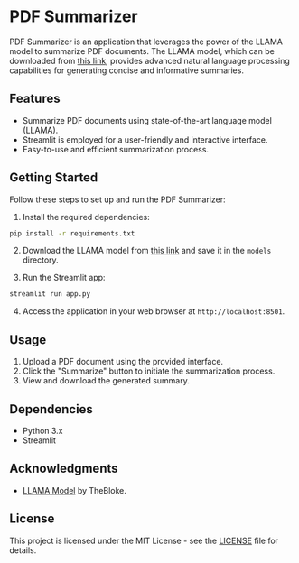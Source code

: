 # PDF Summarizer

PDF Summarizer is an application that leverages the power of the LLAMA model to summarize PDF documents. The LLAMA model, which can be downloaded from [this link](https://huggingface.co/TheBloke/Llama-2-7B-Chat-GGUF/tree/main), provides advanced natural language processing capabilities for generating concise and informative summaries.

## Features

- Summarize PDF documents using state-of-the-art language model (LLAMA).
- Streamlit is employed for a user-friendly and interactive interface.
- Easy-to-use and efficient summarization process.

## Getting Started

Follow these steps to set up and run the PDF Summarizer:

1. Install the required dependencies:

```bash
pip install -r requirements.txt
```

2. Download the LLAMA model from [this link](https://huggingface.co/TheBloke/Llama-2-7B-Chat-GGUF/tree/main) and save it in the `models` directory.

3. Run the Streamlit app:

```bash
streamlit run app.py
```

4. Access the application in your web browser at `http://localhost:8501`.

## Usage

1. Upload a PDF document using the provided interface.
2. Click the "Summarize" button to initiate the summarization process.
3. View and download the generated summary.

## Dependencies

- Python 3.x
- Streamlit

## Acknowledgments

- [LLAMA Model](https://huggingface.co/TheBloke/Llama-2-7B-Chat-GGUF/tree/main) by TheBloke.

## License

This project is licensed under the MIT License - see the [LICENSE](LICENSE) file for details.
